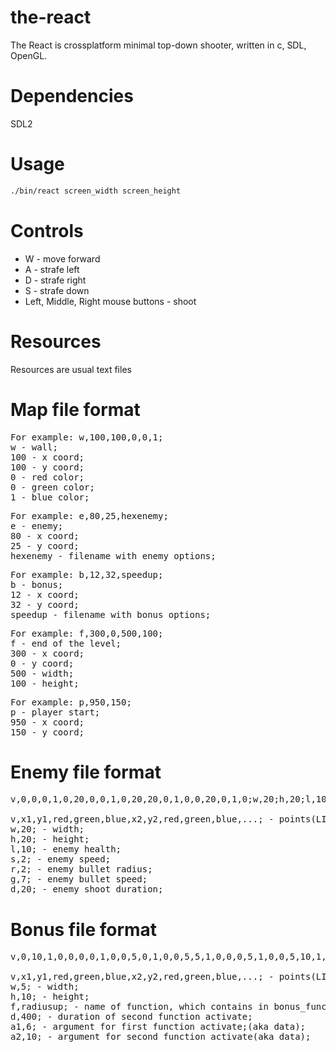 # the-react
The React is crossplatform minimal top-down shooter, written in c, SDL, OpenGL.

# Dependencies
SDL2

# Usage
```bash
./bin/react screen_width screen_height
```

# Controls
* W - move forward
* A - strafe left
* D - strafe right
* S - strafe down
* Left, Middle, Right mouse buttons - shoot

# Resources
Resources are usual text files


# Map file format
<pre>
For example: w,100,100,0,0,1;
w - wall;
100 - x coord;
100 - y coord;
0 - red color;
0 - green color;
1 - blue color;
</pre>

<pre>
For example: e,80,25,hexenemy;
e - enemy;
80 - x coord;
25 - y coord;
hexenemy - filename with enemy options;
</pre>

<pre>
For example: b,12,32,speedup;
b - bonus;
12 - x coord;
32 - y coord;
speedup - filename with bonus options;
</pre>

<pre>
For example: f,300,0,500,100;
f - end of the level;
300 - x coord;
0 - y coord;
500 - width;
100 - height;
</pre>

<pre>
For example: p,950,150;
p - player start;
950 - x coord;
150 - y coord;
</pre>

# Enemy file format
<pre>
v,0,0,0,1,0,20,0,0,1,0,20,20,0,1,0,0,20,0,1,0;w,20;h,20;l,10;s,2;r,2;g,7;d,20;

v,x1,y1,red,green,blue,x2,y2,red,green,blue,...; - points(LINE_LOOP) to draw enemy
w,20; - width;
h,20; - height;
l,10; - enemy health;
s,2; - enemy speed;
r,2; - enemy bullet radius;
g,7; - enemy bullet speed;
d,20; - enemy shoot duration;
</pre>

# Bonus file format
<pre>
v,0,10,1,0,0,0,0,1,0,0,5,0,1,0,0,5,5,1,0,0,0,5,1,0,0,5,10,1,0,0,0,5,1,0,0;w,5;h,10;f,radiusup;d,400;a1,6;a2,10;

v,x1,y1,red,green,blue,x2,y2,red,green,blue,...; - points(LINE_LOOP) to draw bonus
w,5; - width;
h,10; - height;
f,radiusup; - name of function, which contains in bonus_func.c;
d,400; - duration of second function activate;
a1,6; - argument for first function activate;(aka data);
a2,10; - argument for second function activate(aka data);
</pre>
